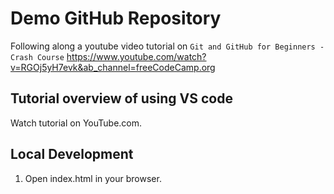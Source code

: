 # Demo GitHub Repository

Following along a youtube video tutorial on `Git and GitHub for Beginners - Crash Course`
https://www.youtube.com/watch?v=RGOj5yH7evk&ab_channel=freeCodeCamp.org

## Tutorial overview of using VS code

Watch tutorial on YouTube.com.

## Local Development

1. Open index.html in your browser.